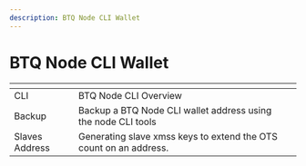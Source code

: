 ```yaml
---
description: BTQ Node CLI Wallet
---
```


# BTQ Node CLI Wallet



<table data-view="cards"><thead><tr><th></th><th></th><th></th></tr></thead><tbody><tr><td>CLI</td><td>BTQ Node CLI Overview</td><td></td></tr><tr><td>Backup</td><td>Backup a BTQ Node CLI wallet address using the node CLI tools</td><td></td></tr><tr><td>Slaves Address</td><td>Generating slave xmss keys to extend the OTS count on an address.</td><td></td></tr></tbody></table>
